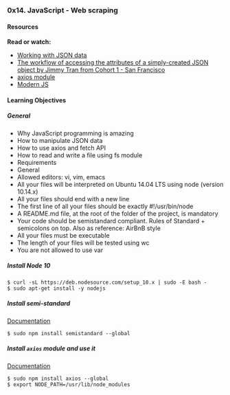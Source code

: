 ### 0x14. JavaScript - Web scraping

#### Resources
**Read or watch:**

- [Working with JSON data](https://developer.mozilla.org/en-US/docs/Learn/JavaScript/Objects/JSON)
- [The workflow of accessing the attributes of a simply-created JSON object by Jimmy Tran from Cohort 1 - San Francisco](https://medium.com/@vietkieutie/the-workflow-of-accessing-the-attributes-of-a-simply-created-json-object-82a5b33e2319)
- [axios module](https://github.com/axios/axios)
- [Modern JS](https://github.com/mbeaudru/modern-js-cheatsheet)

#### Learning Objectives

##### General
- Why JavaScript programming is amazing
- How to manipulate JSON data
- How to use axios and fetch API
- How to read and write a file using fs module
- Requirements
- General
- Allowed editors: vi, vim, emacs
- All your files will be interpreted on Ubuntu 14.04 LTS using node (version 10.14.x)
- All your files should end with a new line
- The first line of all your files should be exactly #!/usr/bin/node
- A README.md file, at the root of the folder of the project, is mandatory
- Your code should be semistandard compliant. Rules of Standard + semicolons on top. Also as reference: AirBnB style
- All your files must be executable
- The length of your files will be tested using wc
- You are not allowed to use var

##### Install Node 10
```
$ curl -sL https://deb.nodesource.com/setup_10.x | sudo -E bash -
$ sudo apt-get install -y nodejs
```

##### Install semi-standard
[Documentation](https://github.com/standard/semistandard)
```
$ sudo npm install semistandard --global
```

##### Install `axios` module and use it
[Documentation](https://github.com/axios/axios)
```
$ sudo npm install axios --global
$ export NODE_PATH=/usr/lib/node_modules
```
